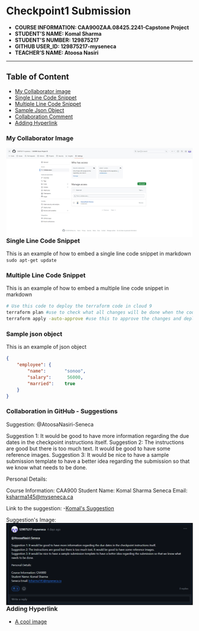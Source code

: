 # Checkpoint1 Submission

- **COURSE INFORMATION: CAA900ZAA.08425.2241-Capstone Project**
- **STUDENT’S NAME: Komal Sharma**
- **STUDENT'S NUMBER: 129875217**
- **GITHUB USER_ID: 129875217-myseneca**
- **TEACHER’S NAME: Atoosa Nasiri**

---
## Table of Content
- [My Collaborator image](#my-collaborator-image)
- [Single Line Code Snippet](#single-line-code-snippet)
- [Multiple Line Code Snippet](#multiple-line-code-snippet)
- [Sample Json Object](#sample-json-object)
- [Collaboration Comment](#collaboration-image)
- [Adding Hyperlink ](#adding-hyperlink)
  

### My Collaborator Image
<img src="collaborators.jpg"
     alt="image for checkpoint1"
     style="float: left; margin-right: 10px;" />

### Single Line Code Snippet
This is an example of how to embed a single line code snippet in markdown
`sudo apt-get update`

### Multiple Line Code Snippet
This is an example of how to embed a multiple line code snippet in markdown

``` bash
# Use this code to deploy the terraform code in cloud 9
terraform plan #use to check what all changes will be done when the code is deployed
terraform apply -auto-approve #use this to approve the changes and deploy the code
```

### Sample json object

This is an example of json object
```json
{  
    "employee": {  
        "name":       "sonoo",   
        "salary":      56000,   
        "married":    true  
    }  
}
```
### Collaboration in GitHub - Suggestions
Suggestion: @AtoosaNasiri-Seneca

Suggestion 1: It would be good to have more information regarding the due dates in the checkpoint instructions itself.
Suggestion 2: The instructions are good but there is too much text. It would be good to have some reference images.
Suggestion 3: It would be nice to have a sample submission template to have a better idea regarding the submission so that we know what needs to be done.

Personal Details:

Course Information: CAA900
Student Name: Komal Sharma
Seneca Email: ksharma145@myseneca.ca

Link to the suggestion: -[Komal's Suggestion](https://github.com/orgs/Azure-Project-Winter2024/discussions/19?sort=old#discussioncomment-8203262)

Suggestion's Image:
<img src="Suggestion.png"
     alt="suggestion image"
     style="float: left; margin-right: 10px;" />

### Adding Hyperlink 
- [A cool image](https://robohash.org/komal?set=set4)

